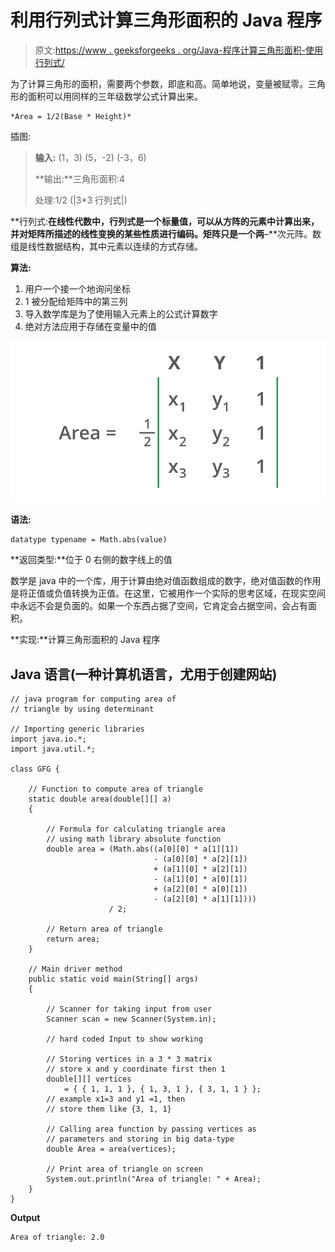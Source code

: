 # 利用行列式计算三角形面积的 Java 程序

> 原文:[https://www . geeksforgeeks . org/Java-程序计算三角形面积-使用行列式/](https://www.geeksforgeeks.org/java-program-to-compute-the-area-of-a-triangle-using-determinants/)

为了计算三角形的面积，需要两个参数，即底和高。简单地说，变量被赋零。三角形的面积可以用同样的三年级数学公式计算出来。

```
*Area = 1/2(Base * Height)*
```

插图:

> **输入:** (1，3) (5，-2) (-3，6)
> 
> **输出:**三角形面积:4
> 
> 处理:1/2 (|3*3 行列式|)

**行列式:**在线性代数中，行列式是一个标量值，可以从方阵的元素中计算出来，并对矩阵所描述的线性变换的某些性质进行编码。矩阵只是一个两**–**次元阵。数组是线性数据结构，其中元素以连续的方式存储。

**算法:**

1.  用户一个接一个地询问坐标
2.  1 被分配给矩阵中的第三列
3.  导入数学库是为了使用输入元素上的公式计算数字
4.  绝对方法应用于存储在变量中的值

![](img/c533930e5bedaa0eaa7303718c546fae.png)

**语法:**

```
datatype typename = Math.abs(value)
```

**返回类型:**位于 0 右侧的数字线上的值

数学是 java 中的一个库，用于计算由绝对值函数组成的数字，绝对值函数的作用是将正值或负值转换为正值。在这里，它被用作一个实际的思考区域，在现实空间中永远不会是负面的。如果一个东西占据了空间，它肯定会占据空间，会占有面积。

**实现:**计算三角形面积的 Java 程序

## Java 语言(一种计算机语言，尤用于创建网站)

```
// java program for computing area of
// triangle by using determinant

// Importing generic libraries
import java.io.*;
import java.util.*;

class GFG {

    // Function to compute area of triangle
    static double area(double[][] a)
    {

        // Formula for calculating triangle area
        // using math library absolute function
        double area = (Math.abs((a[0][0] * a[1][1])
                                - (a[0][0] * a[2][1])
                                + (a[1][0] * a[2][1])
                                - (a[1][0] * a[0][1])
                                + (a[2][0] * a[0][1])
                                - (a[2][0] * a[1][1])))
                      / 2;

        // Return area of triangle
        return area;
    }

    // Main driver method
    public static void main(String[] args)
    {

        // Scanner for taking input from user
        Scanner scan = new Scanner(System.in);

        // hard coded Input to show working

        // Storing vertices in a 3 * 3 matrix
        // store x and y coordinate first then 1
        double[][] vertices
            = { { 1, 1, 1 }, { 1, 3, 1 }, { 3, 1, 1 } };
        // example x1=3 and y1 =1, then
        // store them like {3, 1, 1}

        // Calling area function by passing vertices as
        // parameters and storing in big data-type
        double Area = area(vertices);

        // Print area of triangle on screen
        System.out.println("Area of triangle: " + Area);
    }
}
```

**Output**

```
Area of triangle: 2.0
```